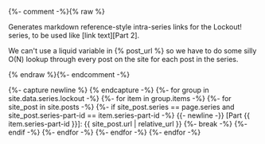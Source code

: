 {%- comment -%}{% raw %}

  Generates markdown reference-style intra-series links for the
  Lockout! series, to be used like [link text][Part 2].

  We can't use a liquid variable in {% post_url %} so we have
  to do some silly O(N) lookup through every post on the site
  for each post in the series.
  
{% endraw %}{%- endcomment -%}

{%- capture newline %}
{% endcapture -%}
{%- for group in site.data.series.lockout -%}
  {%- for item in group.items -%}
    {%- for site_post in site.posts -%}
      {%- if
        site_post.series == page.series
        and site_post.series-part-id == item.series-part-id
      -%}
{{- newline -}}
[Part {{ item.series-part-id }}]: {{ site_post.url | relative_url }}
      {%- break -%}
      {%- endif -%}
    {%- endfor -%}
  {%- endfor -%}
{%- endfor -%}
